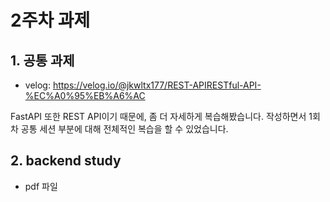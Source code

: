 # 2주차 과제

## 1. 공통 과제

 - velog: https://velog.io/@jkwltx177/REST-APIRESTful-API-%EC%A0%95%EB%A6%AC

FastAPI 또한 REST API이기 때문에, 좀 더 자세하게 복습해봤습니다. 작성하면서 1회차 공통 세션 부분에 대해 전체적인 복습을 할 수 있었습니다.

## 2. backend study

 - pdf 파일
